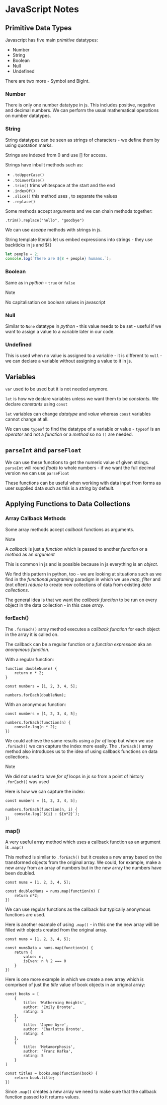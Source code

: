 # JavaScript Notes

## Primitive Data Types

Javascript has five main *primitive* datatypes:

- Number
- String
- Boolean
- Null
- Undefined

There are two more - Symbol and BigInt.

### Number

There is only one number datatype in js. This includes positive, negative and decimal numbers. We can perform the usual mathematical operations on number datatypes.

### String

String datatypes can be seen as strings of characters - we define them by using quotation marks.

Strings are indexed from 0 and use [] for access.

Strings have inbuilt methods such as:
- `.toUpperCase()`
- `.toLowerCase()`
- `.trim()` trims whitespace at the start and the end
- `.indexOf()`
- `.slice()` this method uses , to separate the values
- `.replace()`

Some methods accept arguments and we can chain methods together:

`.trim().replace("hello", "goodbye")`

We can use *escape* methods with strings in js.

String template literals let us embed expressions into strings - they use backticks in js and ${}

```javascript
let people = 2;
console.log(`There are ${8 + people} humans.`);
```

### Boolean

Same as in *python* - `true` or `false`

>[!NOTE]
>No capitalisation on boolean values in javascript

### Null

Similar to `None` datatype in *python* - this value needs to be set - useful if we want to assign a value to a variable later in our code.

### Undefined

This is used when no value is assigned to a variable - it is different to `null` - we can declare a variable without assigning a value to it in js.

## Variables

`var` used to be used but it is not needed anymore.

`let` is how we declare variables unless we want them to be *constants*. We declare *constants* using `const`

`let` variables can change *datatype* and *value* whereas `const` variables cannot change at all.

We can use `typeof` to find the datatype of a variable or value - `typeof` is an *operator* and not a *function* or a *method* so no `()` are needed.

## `parseInt` and `parseFloat`

We can use these functions to get the numeric value of given strings. `parseInt` will round *floats* to whole numbers - if we want the full decimal version we can use `parseFloat`

These functions can be useful when working with data input from forms as user supplied data such as this is a *string* by default.

## Applying Functions to Data Collections

### Array Callback Methods

Some array methods accept *callback* functions as arguments.

>[!NOTE]
>A *callback* is just a *function* which is passed to another *function* or a *method* as an *argument*

This is common in js and is possible because in js everything is an *object*.

We find this pattern in python, too - we are looking at situations such as we find in the *functional programing* paradigm in which we use *map*, *filter* and (not often) *reduce* to create new collections of data from existing *data collections*.

The general idea is that we want the *callback function* to be run on every object in the data collection - in this case *array*.

### forEach()

The `.forEach()` array method executes a *callback function* for each object in the array it is called on.

The callback can be a regular function or a *function expression* aka an *anonymous function*.

With a regular function:

```javascript=
function doubleNum(n) {
    return n * 2;
}

const numbers = [1, 2, 3, 4, 5];

numbers.forEach(doubleNum);
```

With an anonymous function:

```javascript=
const numbers = [1, 2, 3, 4, 5];

numbers.forEach(function(n) {
    console.log(n * 2);
})
```

We could achieve the same results using a *for of* loop but when we use `.forEach()` we can capture the index more easily. The `.forEach()` array method also introduces us to the idea of using callback functions on data collections.

>[!NOTE]
>We did not used to have *for of* loops in js so from a point of history `.forEach()` was used

Here is how we can capture the index:

```javascript=
const numbers = [1, 2, 3, 4, 5];

numbers.forEach(function(n, i) {
    console.log(`${i} : ${n*2}`);
})
```

### map()

A very useful array method which uses a callback function as an argument is `.map()`

This method is similar to `.forEach()` but it creates a new array based on the transformed objects from the original array. We could, for example, make a new array from an array of numbers but in the new array the numbers have been doubled.

```javascript=
const nums = [1, 2, 3, 4, 5];

const doubledNums = nums.map(function(n) {
    return n*2;
})
```

We can use regular functions as the callback but typically anonymous functions are used.

Here is another example of using `.map()` - in this one the new array will be filled with objects created from the original array.

```javascript=
const nums = [1, 2, 3, 4, 5];

const numsData = nums.map(function(n) {
    return {
        value: n,
        isEven: n % 2 === 0
    }
})
```

Here is one more example in which we create a new array which is comprised of just the *title* value of book objects in an original array:

```javascript=
const books = [
    {
        title: 'Wutherning Heights',
        author: 'Emily Bronte',
        rating: 5
    },
    {
        title: 'Jayne Ayre',
        author: 'Charlotte Bronte',
        rating: 4
    },
    {
        title: 'Metamorphosis',
        author: 'Franz Kafka',
        rating: 5
    }
]

const titles = books.map(function(book) {
    return book.title;
})
```

Since `.map()` creates a new array we need to make sure that the callback function passed to it returns values.

